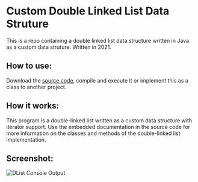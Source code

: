 # Custom Double Linked List Data Struture

This is a repo containing a double linked list data structure written in Java as a custom data struture. Written in 2021.


## How to use:

Download the [source code](https://github.com/Austin-Daigle/Custom-Double-Linked-List-Data-Struture/blob/main/DListDriver.java), compile and execute it or implement this as a class to another project. 

## How it works:

This program is a double-linked list written as a custom data structure with iterator support. Use the embedded documentation in the source code for more information on the classes and methods of the double-linked list implementation.

## Screenshot:

![DList Console Output](https://user-images.githubusercontent.com/100094056/193489797-6dee6853-4a77-480b-bd85-685e3ba646ca.PNG)
